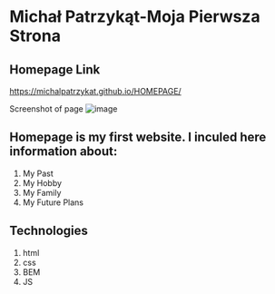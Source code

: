 # Michał Patrzykąt-Moja Pierwsza Strona

## Homepage Link
 https://michalpatrzykat.github.io/HOMEPAGE/
 
 Screenshot of page
![image](https://user-images.githubusercontent.com/83504635/118156328-84cad700-b419-11eb-82fb-f7610b31dadc.png)

## Homepage is my first website. I inculed here information about:

1. My Past
2. My Hobby
3. My Family
4. My Future Plans

## Technologies
 1. html
 2. css
 3. BEM
 4. JS
